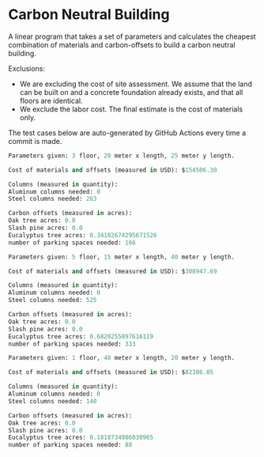 # Carbon Neutral Building
A linear program that takes a set of parameters and calculates the cheapest combination of materials and carbon-offsets to build a carbon neutral building.

Exclusions:
- We are excluding the cost of site assessment. We assume that the land can be built on and a concrete foundation already exists, and that all floors are identical.
- We exclude the labor cost. The final estimate is the cost of materials only.

The test cases below are auto-generated by GitHub Actions every time a commit is made.
<!-- TEST CASE 1 -->
```python
Parameters given: 3 floor, 20 meter x length, 25 meter y length.

Cost of materials and offsets (measured in USD): $154506.30

Columns (measured in quantity):
Aluminum columns needed: 0
Steel columns needed: 263

Carbon offsets (measured in acres):
Oak tree acres: 0.0
Slash pine acres: 0.0
Eucalyptus tree acres: 0.34102674295671526
number of parking spaces needed: 166
```
<!-- END TEST CASE -->

<!-- TEST CASE 2 -->
```python
Parameters given: 5 floor, 15 meter x length, 40 meter y length.

Cost of materials and offsets (measured in USD): $308947.69

Columns (measured in quantity):
Aluminum columns needed: 0
Steel columns needed: 525

Carbon offsets (measured in acres):
Oak tree acres: 0.0
Slash pine acres: 0.0
Eucalyptus tree acres: 0.6820255897616119
number of parking spaces needed: 333
```
<!-- END TEST CASE -->

<!-- TEST CASE 3 -->
```python
Parameters given: 1 floor, 40 meter x length, 20 meter y length.

Cost of materials and offsets (measured in USD): $82386.05

Columns (measured in quantity):
Aluminum columns needed: 0
Steel columns needed: 140

Carbon offsets (measured in acres):
Oak tree acres: 0.0
Slash pine acres: 0.0
Eucalyptus tree acres: 0.1818734906030965
number of parking spaces needed: 88
```
<!-- END TEST CASE -->

